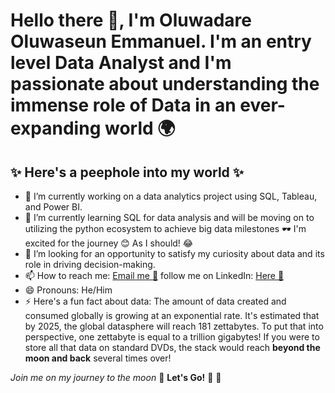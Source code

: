 # Hello there 👋, I'm Oluwadare Oluwaseun Emmanuel. I'm an entry level Data Analyst and I'm passionate about understanding the immense role of Data in an ever-expanding world 🌍

## ✨ Here's a peephole into my world ✨

- 🔭 I’m currently working on a data analytics project using SQL, Tableau, and Power BI.
- 🌱 I’m currently learning SQL for data analysis and will be moving on to utilizing the python ecosystem to achieve big data milestones 🕶️ I'm excited for the journey 😊 As I should! 😂
- 🤔 I’m looking for an opportunity to satisfy my curiosity about data and its role in driving decision-making.
- 📫 How to reach me: [Email me 📨](emmasheunn@gmail.com) 
follow me on LinkedIn: [Here 🔗](https://www.linkedin.com/in/oluwaseun-oluwadare-3935b4127)
- 😄 Pronouns: He/Him 
- ⚡ Here's a fun fact about data:
The amount of data created and consumed globally is growing at an exponential rate. It's estimated that by 2025, the global datasphere will reach 181 zettabytes. To put that into perspective, one zettabyte is equal to a trillion gigabytes! If you were to store all that data on standard DVDs, the stack would reach **beyond the moon and back** several times over!

*Join me on my journey to the moon* 🌙 
**Let's Go!** 🚀 🚀 
